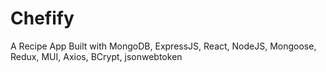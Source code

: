 # Chefify
A Recipe App Built with MongoDB, ExpressJS, React, NodeJS, Mongoose, Redux, MUI, Axios, BCrypt, jsonwebtoken
